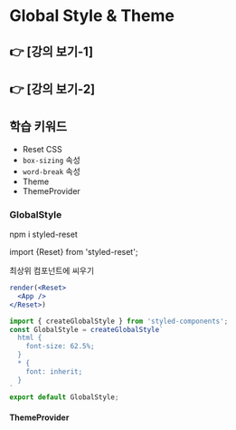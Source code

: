 # Global Style & Theme

## 👉 [강의 보기-1]

## 👉 [강의 보기-2]

## 학습 키워드

- Reset CSS
- `box-sizing` 속성
- `word-break` 속성
- Theme
- ThemeProvider

### GlobalStyle

npm i styled-reset

import {Reset} from 'styled-reset';

최상위 컴포넌트에 씨우기

```jsx
render(<Reset>
  <App />
</Reset>)
```

``` jsx
import { createGlobalStyle } from 'styled-components';
const GlobalStyle = createGlobalStyle`
  html {
    font-size: 62.5%;
  }
  * {
    font: inherit;
  }
`
export default GlobalStyle;
```

#### ThemeProvider

